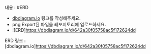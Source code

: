 내용 :
#ERD 
- [dbdiagram.io](https://dbdiagram.io/home) 링크를 작성해주세요.  
- png Export된 파일을 레포지토리에 업로드하세요.
- ![ERD]https://dbdiagram.io/d/642a30f05758ac5f172624dd  

ERD 링크 : [dbdiagram.io]https://dbdiagram.io/d/642a30f05758ac5f172624dd
